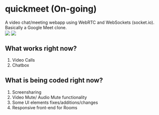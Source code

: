 # quickmeet (On-going)
A video chat/meeting webapp using WebRTC and WebSockets (socket.io). Basically a Google Meet clone. 
<br>
<img align="center" src="https://i.imgur.com/FxgApJU.jpg">
<img align="center" src="https://i.imgur.com/FEwMY5F.jpg">

## What works right now?

1. Video Calls
2. Chatbox

## What is being coded right now?

1. Screensharing
2. Video Mute/ Audio Mute functionality
3. Some UI elements fixes/additions/changes 
4. Responsive front-end for Rooms
